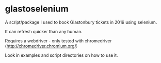 # glastoselenium

A script/package I used to book Glastonbury tickets in 2019 using selenium.

It can refresh quicker than any human.

Requires a webdriver - only tested with chromedriver (http://chromedriver.chromium.org/)

Look in examples and script directories on how to use it.
